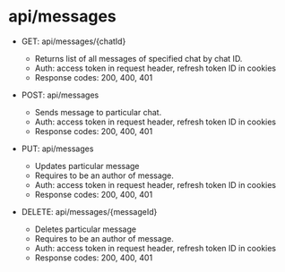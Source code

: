 # api/messages

- GET: api/messages/{chatId}
  - Returns list of all messages of specified chat by chat ID.
  - Auth: access token in request header, refresh token ID in cookies
  - Response codes: 200, 400, 401

- POST: api/messages
  - Sends message to particular chat.
  - Auth: access token in request header, refresh token ID in cookies
  - Response codes: 200, 400, 401

- PUT: api/messages
  - Updates particular message
  - Requires to be an author of message.
  - Auth: access token in request header, refresh token ID in cookies
  - Response codes: 200, 400, 401

- DELETE: api/messages/{messageId}
  - Deletes particular message
  - Requires to be an author of message.
  - Auth: access token in request header, refresh token ID in cookies
  - Response codes: 200, 400, 401